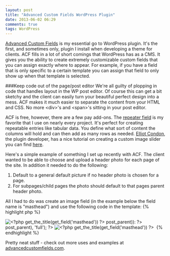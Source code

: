 ```yaml
---
layout: post
title: "Advanced Custom Fields WordPress Plugin"
date: 2013-06-02 06:29
comments: true
tags: WordPress
---
```


[Advanced Custom Fields](http://www.advancedcustomfields.com/ "Advanced Custom Fields") is my essential go to WordPress plugin. It's the first, and sometimes only, plugin I install when developing a theme for clients.  ACF fills in a lot of short comings that WordPress has as a CMS.  It gives you the ability to create extremely customizable custom fields that you can assign exactly where to appear. For example, if you have a field that is only specific to a certain template you can assign that field to only show up when that template is selected.

###Keep code out of the page/post editor
We're all guilty of plopping in code that handles layout in the WP post editor. Of course this can get a bit sketchy and the client can easily turn your beautiful perfect design into a mess.  ACF makes it much easier to separate the content from your HTML and CSS. No more &lt;div&gt;'s and &lt;span&gt;'s sitting in your post editor.

ACF is free, however, there are a few pay add-ons. The [repeater field](http://www.advancedcustomfields.com/add-ons/repeater-field/ "Repeater Field") is my favorite that I use on nearly every project. It's perfect for creating repeatable entries like tabular data. You define what sort of content the columns will hold and can then add as many rows as needed. [Elliot Condon](http://www.elliotcondon.com "Elliot Condon"), the plugin developer, has a nice tutorial on creating a custom image slider you can find [here](http://www.elliotcondon.com/creating-an-image-gallery-with-advanced-custom-fields/ "Image gallery with advanced custom fields").

Here's a simple example of something I set up recently with ACF. The client wanted to be able to choose and upload a header photo for each page of the site. In addition it needed to do the following:

1. Default to a general default picture if no header photo is chosen for a page.
2. For subpages/child pages the photo should default to that pages parent header photo.

All I had to do was create an image field (in the example below the field name is "masthead") and use the following code in the template:
{% highlight php %}
<?php 
/* Check if a header photo has been uploaded to the page */ 
if(get_field('masthead')): ?>
<?php $image = wp_get_attachment_image_src(get_field('masthead'), 'full'); ?>
<img src="<?php echo $image[0]; ?>" alt="<?php get_the_title(get_field('masthead')) ?>" />

<?php 
/* If not then use it's parents header photo if it has one */ 
elseif(get_field('masthead',$post->post_parent)):  ?> 
<?php $image = wp_get_attachment_image_src(get_field('masthead',$post->post_parent), 'full'); ?>
<img src="<?php echo $image[0]; ?>" alt="<?php get_the_title(get_field('masthead')) ?>" />

<?php 
/* Finally fallback to a default picture if neither exist */
else: ?>
<img src="<?php echo get_template_directory_uri(); ?>/images/default.jpg" alt=""> 
<?php endif; ?>
{% endhighlight %}

Pretty neat stuff - check out more uses and examples at [advancedcustomfields.com](http://advancedcustomfields.com "Advanced Custom Fields").